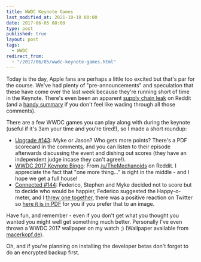 ```yaml
---
title: WWDC Keynote Games
last_modified_at: 2021-10-10 00:00
date: 2017-06-05 08:00
type: post
published: true
layout: post
tags:
  - WWDC
redirect_from:
  - "/2017/06/05/wwdc-keynote-games.html"
---
```

Today is the day, Apple fans are perhaps a little too excited but that's par for the course. We've had plenty of "pre-announcements" and speculation that these have come over the last week because they're running short of time in the Keynote. There's even been an apparent <a href="https://www.reddit.com/r/apple/comments/6ezhwm/iama_foxconn_insider_with_information_on_next_12/">supply chain leak</a> on Reddit (and a <a href="https://www.reddit.com/r/apple/comments/6f21c7/everything_ufoxconninsider_reported_today/">handy summary</a> if you don't feel like wading through all those comments).  

<!--more-->

There are a few WWDC games you can play along with during the keynote (useful if it's 3am your time and you're tired!), so I made a short roundup:  
<ul>
<li>
<a href="https://www.relay.fm/upgrade/143">Upgrade #143</a>: Myke or Jason? Who gets more points? There's a PDF scorecard in the comments, and you can listen to their episode afterwards discussing the event and dishing out scores (they have an independent judge incase they can't agree!).  
</li>
<li>
<a href="https://www.reddit.com/r/apple/comments/6f7dkr/for_the_first_time_in_2017_back_again_its_apple/?st=J3IRCB7T&amp;sh=4a5baabf">WWDC 2017 Keynote Bingo</a>: From <a href="https://www.reddit.com/user/TheMechanoids">/u/TheMechanoids</a> on Reddit. I appreciate the fact that "one more thing..." is right in the middle - and I hope we get a full house!  
</li>
<li>
<a href="https://www.relay.fm/connected/144">Connected #144</a>: Federico, Stephen and Myke decided not to score but to decide who would be happier, Federico suggested the Happy-o-meter, and I <a href="https://twitter.com/rosemaryorchard/status/869961982740398080">threw one together</a>, there was a positive reaction on Twitter so <a href="Connected_Happy-o-meter.pdf">here it is in PDF</a> for you if you prefer that to an image.  
</li>
</ul>
Have fun, and remember - even if you don't get what you thought you wanted you might well get something much better.  
Personally I've even thrown a WWDC 2017 wallpaper on my watch ;) (Wallpaper available from <a href="http://www.macerkopf.de/2017/02/22/wwdc-2017-wallpaper-hintergrundbilder-als-download/">macerkopf.de</a>).  

Oh, and if you're planning on installing the developer betas don't forget to do an encrypted backup first.  
